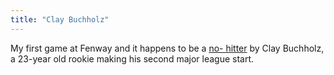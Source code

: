 ```yaml
---
title: "Clay Buchholz"
---
```

My first game at Fenway and it happens to be a [no-
hitter](http://mlb.mlb.com/mlb/news/buchholz_nohitter/index.jsp) by Clay
Buchholz, a 23-year old rookie making his second major league start.


